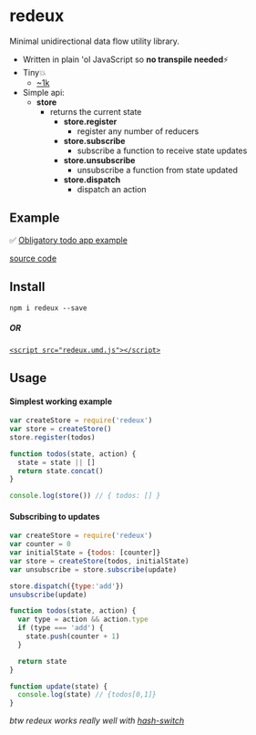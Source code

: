 # redeux
Minimal unidirectional data flow utility library.

- Written in plain 'ol JavaScript so **no transpile needed**⚡️
- Tiny💥
    - [~1k](https://github.com/kristoferjoseph/redeux/blob/master/index.js)
- Simple api:
    - **store**
      - returns the current state
        - **store.register**
          - register any number of reducers
        - **store.subscribe**
          - subscribe a function to receive state updates
        - **store.unsubscribe**
          - unsubscribe a function from state updated
        - **store.dispatch**
          - dispatch an action

## Example

✅ [Obligatory todo app example](https://kristoferjoseph.com/redeux-todos/)

[source code](https://github.com/kristoferjoseph/redeux-todos)

## Install

`npm i redeux --save`

##### OR

[`<script src="redeux.umd.js"></script>`](https://github.com/kristoferjoseph/redeux/blob/master/example.html)

## Usage

#### Simplest working example

```js
var createStore = require('redeux')
var store = createStore()
store.register(todos)

function todos(state, action) {
  state = state || []
  return state.concat()
}

console.log(store()) // { todos: [] }
```

#### Subscribing to updates

```js
var createStore = require('redeux')
var counter = 0
var initialState = {todos: [counter]}
var store = createStore(todos, initialState)
var unsubscribe = store.subscribe(update)

store.dispatch({type:'add'})
unsubscribe(update)

function todos(state, action) {
  var type = action && action.type
  if (type === 'add') {
    state.push(counter + 1)
  }

  return state
}

function update(state) {
  console.log(state) // {todos[0,1]}
}
```

_btw redeux works really well with [hash-switch](https://github.com/kristoferjoseph/hash-switch)_

